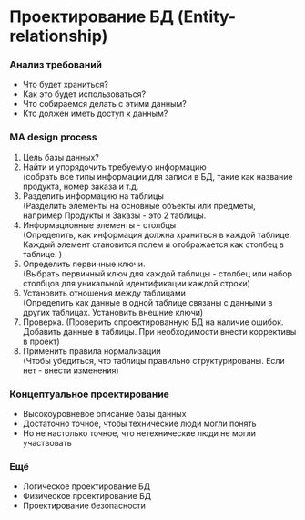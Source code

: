 # Проектирование БД (Entity-relationship)

### Анализ требований

* Что будет храниться?
* Как это будет использоваться?
* Что собираемся делать с этими данным?
* Кто должен иметь доступ к данным?

### MA design process

1. Цель базы данных?
2. Найти и упорядочить требуемую информацию  
(собрать все типы информации для записи в БД, такие как
название продукта, номер заказа и т.д.
3. Разделить информацию на таблицы  
(Разделить элементы на основные объекты или предметы, например
Продукты и Заказы - это 2 таблицы.
4. Информационные элементы - столбцы  
(Определить, как информация должна храниться 
в каждой таблице. Каждый элемент становится полем и отображается
как столбец в таблице. )
5. Определить первичные ключи.  
(Выбрать первичный ключ для каждой таблицы - столбец или
набор столбцов для уникальной идентификации каждой строки)
6. Установить отношения между таблицами  
(Определить как данные в одной таблице связаны с данными
в других таблицах. Установить внешние ключи)
7. Проверка.
(Проверить спроектированную БД на наличие ошибок.
Добавить данные в таблицы. При необходимости внести
коррективы в проект)
8. Применить правила нормализации  
(Чтобы убедиться, что таблицы правильно структурированы.
Если нет - внести изменения)

### Концептуальное проектирование

* Высокоуровневое описание базы данных
* Достаточно точное, чтобы технические люди могли понять
* Но не настолько точное, что нетехнические люди не могли участвовать

### Ещё

* Логическое проектирование БД
* Физическое проектирование БД
* Проектирование безопасности

### 

